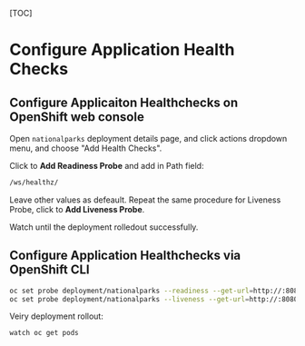 [TOC]

# Configure Application Health Checks

## Configure Applicaiton Healthchecks on OpenShift web console

Open `nationalparks` deployment details page, and click actions dropdown menu, and choose "Add Health Checks".

Click to **Add Readiness Probe** and add in Path field:
```bash
/ws/healthz/
```

Leave other values as defeault.
Repeat the same procedure for Liveness Probe, click to **Add Liveness Probe**.

Watch until the deployment rolledout successfully.

## Configure Application Healthchecks via OpenShift CLI

```bash
oc set probe deployment/nationalparks --readiness --get-url=http://:8080/ws/healthz
oc set probe deployment/nationalparks --liveness --get-url=http://:8080/ws/healthz
```

Veiry deployment rollout:
```bash
watch oc get pods
```

